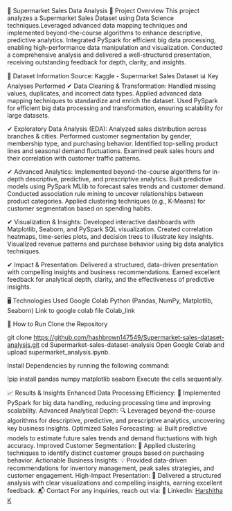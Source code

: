 🛒 Supermarket Sales Data Analysis
📌 Project Overview
This project analyzes a Supermarket Sales Dataset using Data Science techniques.Leveraged advanced data mapping techniques and implemented beyond-the-course algorithms to enhance descriptive, predictive analytics. Integrated PySpark for efficient big data processing, enabling high-performance data manipulation and visualization. Conducted a comprehensive analysis and delivered a well-structured presentation, receiving outstanding feedback for depth, clarity, and insights.

📂 Dataset Information
Source: Kaggle - Supermarket Sales Dataset
📊 Key Analyses Performed
✔ Data Cleaning & Transformation: Handled missing values, duplicates, and incorrect data types. Applied advanced data mapping techniques to standardize and enrich the dataset. Used PySpark for efficient big data processing and transformation, ensuring scalability for large datasets.

✔ Exploratory Data Analysis (EDA): Analyzed sales distribution across branches & cities. Performed customer segmentation by gender, membership type, and purchasing behavior. Identified top-selling product lines and seasonal demand fluctuations. Examined peak sales hours and their correlation with customer traffic patterns.

✔ Advanced Analytics: Implemented beyond-the-course algorithms for in-depth descriptive, predictive, and prescriptive analytics. Built predictive models using PySpark MLlib to forecast sales trends and customer demand. Conducted association rule mining to uncover relationships between product categories. Applied clustering techniques (e.g., K-Means) for customer segmentation based on spending habits.

✔ Visualization & Insights: Developed interactive dashboards with Matplotlib, Seaborn, and PySpark SQL visualization. Created correlation heatmaps, time-series plots, and decision trees to illustrate key insights. Visualized revenue patterns and purchase behavior using big data analytics techniques.

✔ Impact & Presentation: Delivered a structured, data-driven presentation with compelling insights and business recommendations. Earned excellent feedback for analytical depth, clarity, and the effectiveness of predictive insights.

🖥️ Technologies Used
Google Colab
Python (Pandas, NumPy, Matplotlib, Seaborn)
Link to google colab file
Colab_link

🚀 How to Run
Clone the Repository

git clone https://github.com/hashbrown147549/Supermarket-sales-dataset-analysis.git
cd Supermarket-sales-dataset-analysis
Open Google Colab and upload supermarket_analysis.ipynb.

Install Dependencies by running the following command:

!pip install pandas numpy matplotlib seaborn
Execute the cells sequentially.

📈 Results & Insights
Enhanced Data Processing Efficiency: 🚀 Implemented PySpark for big data handling, reducing processing time and improving scalability.
Advanced Analytical Depth: 🔍 Leveraged beyond-the-course algorithms for descriptive, predictive, and prescriptive analytics, uncovering key business insights.
Optimized Sales Forecasting: 📊 Built predictive models to estimate future sales trends and demand fluctuations with high accuracy.
Improved Customer Segmentation: 👥 Applied clustering techniques to identify distinct customer groups based on purchasing behavior.
Actionable Business Insights: 💡 Provided data-driven recommendations for inventory management, peak sales strategies, and customer engagement.
High-Impact Presentation: 🎯 Delivered a structured analysis with clear visualizations and compelling insights, earning excellent feedback.
📬 Contact
For any inquiries, reach out via:
🔗 LinkedIn: [Harshitha K](https://www.linkedin.com/in/harshitha-k-94a535289/)
